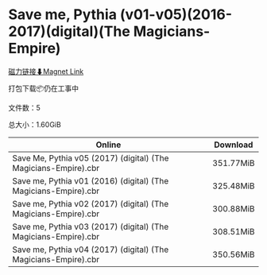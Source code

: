 # Save me, Pythia (v01-v05)(2016-2017)(digital)(The Magicians-Empire)

[磁力链接⬇Magnet Link](magnet:?xt=urn:btih:580eb8dc49798b79e7fe7b7ce0b23da29cdb21b4&dn=Save%20me%2C%20Pythia%20%28v01-v05%29%282016-2017%29%28digital%29%28The%20Magicians-Empire%29)

打包下载📦仍在工事中

文件数：5

总大小：1.60GiB

Online | Download
--- | ---
Save Me, Pythia v05 (2017) (digital) (The Magicians-Empire).cbr | 351.77MiB
Save me, Pythia v01 (2016) (digital) (The Magicians-Empire).cbr | 325.48MiB
Save me, Pythia v02 (2017) (digital) (The Magicians-Empire).cbr | 300.88MiB
Save me, Pythia v03 (2017) (digital) (The Magicians-Empire).cbr | 308.51MiB
Save me, Pythia v04 (2017) (digital) (The Magicians-Empire).cbr | 350.56MiB